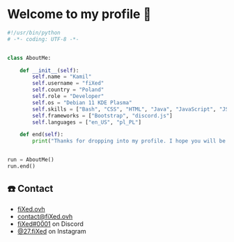 # Welcome to my profile 👋

```python
#!/usr/bin/python
# -*- coding: UTF-8 -*-


class AboutMe:

    def __init__(self):
        self.name = "Kamil"
        self.username = "fiXed"
        self.country = "Poland"
        self.role = "Developer"
        self.os = "Debian 11 KDE Plasma"
        self.skills = ["Bash", "CSS", "HTML", "Java", "JavaScript", "JSON", "PHP", "Python"]
        self.frameworks = ["Bootstrap", "discord.js"]
        self.languages = ["en_US", "pl_PL"]

    def end(self):
        print("Thanks for dropping into my profile. I hope you will be interested in some of my works. Have a nice day!")


run = AboutMe()
run.end()
```

## ☎️ Contact
- [fiXed.ovh](https://fixed.ovh/)
- [contact@fiXed.ovh](mailto:contact@fixed.ovh)
- [fiXed#0001](#) on Discord
- [@27.fiXed](https://instagram.com/27.fixed/) on Instagram

